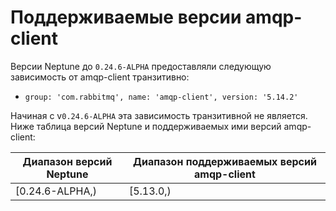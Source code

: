 # Поддерживаемые версии amqp-client

Версии Neptune до `0.24.6-ALPHA` предоставляли следующую зависимость от amqp-client транзитивно:

- `group: 'com.rabbitmq', name: 'amqp-client', version: '5.14.2'`

Начиная с v`0.24.6-ALPHA` эта зависимость транзитивной не является. Ниже таблица версий Neptune
и поддерживаемых ими версий amqp-client:

| Диапазон версий Neptune | Диапазон поддерживаемых версий amqp-client |
|-------------------------|--------------------------------------------|
| [0.24.6-ALPHA,)         | [5.13.0,)                                  |